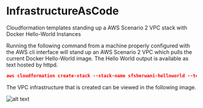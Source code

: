 # InfrastructureAsCode
Cloudformation templates standing up a AWS Scenario 2 VPC stack with Docker Hello-World Instances

Running the following command from a machine properly configured with the AWS cli interface will stand up an AWS Scenario 2 VPC which pulls the current Docker Hello-World image. The Hello World output is available as text hosted by httpd.

```json
aws cloudformation create-stack --stack-name sfsherwani-helloworld --template-url https://s3.amazonaws.com/sfsherwani-s3-170217/nested.template
```
The VPC infrastructure that is created can be viewed in the following image.

![alt text](InfrastructureAsCode/VPC_diagram.png "VPC Diagram")
